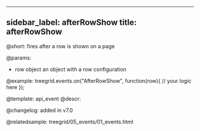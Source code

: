 
---
sidebar_label: afterRowShow
title: afterRowShow
---          

@short: fires after a row is shown on a page


@params: 
- row   object  an object with a row configuration

@example:
treegrid.events.on("AfterRowShow", function(row){
    // your logic here
});


@template: api_event
@descr:

@changelog: added in v7.0

@relatedsample: treegrid/05_events/01_events.html


